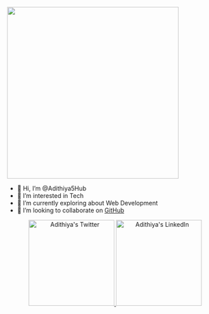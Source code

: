 <a href="(https://twitter.com/Adithiya1S)" target="_blank"><img src="https://user-images.githubusercontent.com/93365795/210151173-3ed83443-bc04-4d5d-a104-d924aa80de41.jpg" width = 400px /></a>
   
- 👋 Hi, I’m @Adithiya5Hub
- 👀 I’m interested in Tech
- 🌱 I’m currently exploring about Web Development
- 💞️ I’m looking to collaborate on [GitHub](https://github.com/Adithiya5Hub)
<p align="center">
 <a href="https://twitter.com/Adithiya1S">
    <img src="https://www.datafeedwatch.com/hubfs/alexander-shatov-k1xf2D7jWUs-unsplash%20%281%29.jpg" height = 200px alt="Adithiya's Twitter"/>
  </a>
  <a href="https://www.linkedin.com/in/s-adithiya-9a252023a/">
    <img src="https://cdn-icons-png.flaticon.com/512/174/174857.png" height = 200px alt="Adithiya's LinkedIn"/>
  </a>
  </p>
 

<!---
Adithiya5Hub/Adithiya5Hub is a ✨ special ✨ repository because its `README.md` (this file) appears on your GitHub profile.
You can click the Preview link to take a look at your changes.
--->
